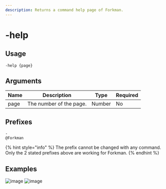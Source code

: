 ```yaml
---
description: Returns a command help page of Forkman.
---
```


# -help

## Usage

```
-help {page}
```

## Arguments

| Name | Description             | Type   | Required |
| ---- | ----------------------- | ------ | -------- |
| page | The number of the page. | Number | No       |

## Prefixes

```
-
@Forkman
```

{% hint style="info" %}
The prefix cannot be changed with any command. Only the 2 stated prefixes above are working for Forkman.
{% endhint %}

## Examples

![image]() ![image]()
